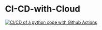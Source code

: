 # CI-CD-with-Cloud

[![CI/CD of a python code with Github Actions](https://github.com/Ramkuchana/CI-CD-with-Cloud/actions/workflows/blank.yml/badge.svg)](https://github.com/Ramkuchana/CI-CD-with-Cloud/actions/workflows/blank.yml)
